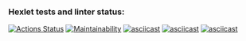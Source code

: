 ### Hexlet tests and linter status:

[![Actions Status](https://github.com/krotkikhmaxim/python-project-49/actions/workflows/hexlet-check.yml/badge.svg)](https://github.com/krotkikhmaxim/python-project-49/actions)
[![Maintainability](https://api.codeclimate.com/v1/badges/cfd5e966faee7192e360/maintainability)](https://codeclimate.com/github/krotkikhmaxim/python-project-49/maintainability)
[![asciicast](https://asciinema.org/a/odikursv7gP2ZJkT6cYfOsSBS.svg)](https://asciinema.org/a/odikursv7gP2ZJkT6cYfOsSBS)
[![asciicast](https://asciinema.org/a/Vb4VjDQviMGzt2yl2XJmu1yLF.svg)](https://asciinema.org/a/Vb4VjDQviMGzt2yl2XJmu1yLF)
[![asciicast](https://asciinema.org/a/HxROwz3C8B3bzcAWxZzEsn9xt.svg)](https://asciinema.org/a/HxROwz3C8B3bzcAWxZzEsn9xt)
